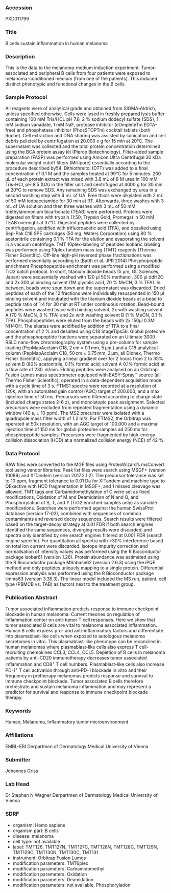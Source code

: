 ### Accession
PXD011799

### Title
B cells sustain inflammation in human melanoma

### Description
This is the data to the melanoma-medium induction experiment. Tumor-associated and peripheral B cells from four patients were exposed to melanoma-conditioned medium (from one of the patients). This induced distinct phenotypic and functional changes in the B cells.

### Sample Protocol
All reagents were of analytical grade and obtained from SIGMA-Aldrich, unless specified otherwise. Cells were lysed in freshly prepared lysis buffer containing 100 mM Tris/HCL pH 7.6, 2 % sodium dodecyl sulfate (SDS), 1 mM sodium vanadate, 1 mM NaF, protease inhibitor (cOmpleteTm EDTA-free) and phosphatase inhibitor (PhosSTOPTm) cocktail tablets (both Roche). Cell extraction and DNA sharing was assisted by sonication and cell debris pelleted by centrifugation at 20.000 x g for 15 min at 20°C. The supernatant was collected and the total protein concentration determined using the BCA protein assay kit (Pierce Biotechnology). Filter-aided sample preparation (FASP) was performed using Amicon Ultra Centrifugal 30 kDa molecular weight cutoff filters (Millipore) essentially according to the procedure described by54. Dithiothreitol (DTT) was added to a final concentration of 0.1 M and the samples heated at 99°C for 5 minutes. 200 µL of each protein extract was mixed with 3.8 mL of 8 M urea in 100 mM Tris-HCl, pH 8.5 (UA) in the filter unit and centrifuged at 4000 g for 30 min at 20°C to remove SDS. Any remaining SDS was exchanged by urea in a second washing step with 4 mL of UA. Free thiols were alkylated with 2 mL of 50 mM iodoacetamide for 30 min at RT. Afterwards, three washes with 3 mL of UA solution and then three washes with 3 mL of 50 mM triethylammonium bicarbonate (TEAB) were performed. Proteins were digested on filters with trypsin (1:50; Trypsin Gold, Promega) in 50 mM TEAB overnight at 37°C. Digested peptides were collected by centrifugation, acidified with trifluoroacetic acid (TFA), and desalted using Sep-Pak C18 SPE cartridges (50 mg, Waters Corporation) using 80 % acetonitrile containing 0.1 % TFA for the elution and evaporating the solvent in a vacuum centrifuge. TMT 10plex-labeling of peptides Isobaric labeling was performed using 10plex tandem mass tag (TMT) reagents (Thermo Fisher Scientific). Off-line high-pH reversed phase fractionations was performed essentially according to (Batth et al. JPR 2014) Phosphopeptide enrichment Phosphopeptide enrichment was performed using a modified TiO2 batch protocol. In short, titanium dioxide beads (5 µm; GL Sciences, Japan) were sequentially washed with 120 µl 50% methanol, 300 µl ddH2O and 2x 300 µl binding solvent (1M glycolic acid, 70 % MeCN, 3 % TFA). In between, beads were spun down and the supernatant was discarded. Dried peptides of each of the 12 fractions were individually resuspended in 150 µl binding solvent and incubated with the titanium dioxide beads at a bead to peptide ratio of 1:4 for 30 min at RT under continuous rotation. Bead-bound peptides were washed twice with binding solvent, 2x with washing solvent A (70 % MeCN, 3 % TFA) and 2x with washing solvent B (1 % MeCN, 0.1 % TFA). Phosphopeptides were eluted from the beads with 2x 150µl 0.3M NH4OH. The eluates were acidified by addition of TFA to a final concentration of 2 % and desalted using C18 StageTips56. Global proteome and the phosphopeptide fractions were separated on an Ultimate 3000 RSLC nano-flow chromatography system using a pre-column for sample loading (PepMapAcclaim C18, 2 cm × 0.1 mm, 5 μm,) and a C18 analytical column (PepMapAcclaim C18, 50 cm × 0.75 mm, 2 μm, all Dionex, Thermo Fisher Scientific), applying a linear gradient over for 2 hours from 2 to 35% solvent B (80% acetonitrile, 0.1% formic acid; solvent A 0.1% formic acid) at a flow rate of 230  nl/min. Eluting peptides were analysed on an Orbitrap Fusion Lumos mass spectrometer equipped with EASY-Spray™ source (all Thermo Fisher Scientific), operated in a data-dependent acquisition mode with a cycle time of 3 s. FTMS1 spectra were recorded at a resolution of 120k, with an automated gain control (AGC) target of 200.000, and a max injection time of 50 ms. Precursors were filtered according to charge state (included charge states 2-6 z), and monoistopic peak assignment. Selected precursors were excluded from repeated fragmentation using a dynamic window (40 s, ± 10 ppm). The MS2 precursor were isolated with a quadrupole mass filter width of 1.2 m/z. For FTMS2, the Orbitrap was operated at 50k resolution, with an AGC target of 100.000 and a maximal injection time of 150 ms for global proteome samples ad 250 ms for phosphopeptide samples. Precursors were fragmented by high-energy collision dissociation (HCD) at a normalized collision energy (NCE) of 42 %.

### Data Protocol
RAW files were converted to the MGF files using ProteoWizard’s msConvert tool using vendor libraries. Peak list files were search using MSGF+ (version 10089) and X!Tandem (version 2017.2.1.2). The precursor tolerance was set to 10 ppm, fragment tolerance to 0.01 Da for X!Tandem and machine type to QExactive with HCD fragmentation in MSGF+, and 1 missed cleavage was allowed. TMT tags and Carbamidomethylation of C were set as fixed modifications, Oxidation of M and Deamidation of N and Q, and Phosphorylation of S, T, and Y (TiO2 enriched samples only) as variable modifications. Searches were performed against the human SwissProt database (version 17-02), combined with sequences of common contaminants and reversed decoy sequences. Search results were filtered based on the target-decoy strategy at 0.01 FDR if both search engines identified the same sequences, diverging results were discarded, and spectra only identified by one search engines filtered at 0.001 FDR (search engine specific). For quantitation all spectra with >30% interference based on total ion current were discarded. Isotope impurity correction and normalisation of intensity values was performed using the R Bioconductor package isobar61 (version 1.26). Protein abundance was estimated using the R Bioconductor package MSnbase62 (version 2.6.3) using the iPQF method and only peptides uniquely mapping to a single protein. Differential expression analysis was performed using the R Bioconductor package limma63 (version 3.35.3). The linear model included the MS run, patient, cell type (PBMCB vs. TAB) as factors next to the treatment group.

### Publication Abstract
Tumor associated inflammation predicts response to immune checkpoint blockade in human melanoma. Current theories on regulation of inflammation center on anti-tumor T cell responses. Here we show that tumor associated B cells are vital to melanoma associated inflammation. Human B cells express pro- and anti-inflammatory factors and differentiate into plasmablast-like cells when exposed to autologous melanoma secretomes in vitro. This plasmablast-like phenotype can be reconciled in human melanomas where plasmablast-like cells also express T cell-recruiting chemokines CCL3, CCL4, CCL5. Depletion of B cells in melanoma patients by anti-CD20 immunotherapy decreases tumor associated inflammation and CD8<sup>+</sup> T cell numbers. Plasmablast-like cells also increase PD-1<sup>+</sup> T cell activation through anti-PD-1 blockade in vitro and their frequency in pretherapy melanomas predicts response and survival to immune checkpoint blockade. Tumor associated B cells therefore orchestrate and sustain melanoma inflammation and may represent a predictor for survival and response to immune checkpoint blockade therapy.

### Keywords
Human, Melanoma, Inflammatory tumor microenvironment

### Affiliations
EMBL-EBI
Derpartmen of Dermatology Medical University of Vienna

### Submitter
Johannes Griss

### Lab Head
Dr Stephan N Wagner
Derpartmen of Dermatology Medical University of Vienna


### SDRF
- organism: Homo sapiens
- organism part: B cells
- disease: melanoma
- cell type: not available
- label: TMT126, TMT127N, TMT127C, TMT128N, TMT128C, TMT129N, TMT129C, TMT130N, TMT130C, TMT131
- instrument: Orbitrap Fusion Lumos
- modification parameters: TMT6plex
- modification parameters: Carbamidomethyl
- modification parameters: Oxidation
- modification parameters: Deamidation
- modification parameters: not available, Phosphorylation

